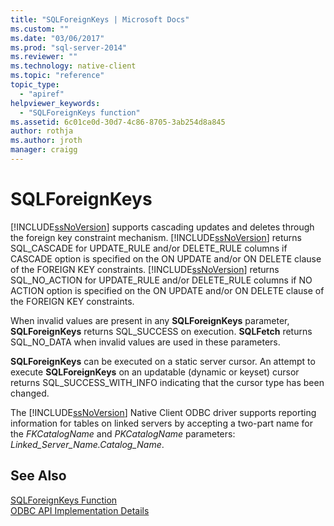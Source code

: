 ```yaml
---
title: "SQLForeignKeys | Microsoft Docs"
ms.custom: ""
ms.date: "03/06/2017"
ms.prod: "sql-server-2014"
ms.reviewer: ""
ms.technology: native-client
ms.topic: "reference"
topic_type: 
  - "apiref"
helpviewer_keywords: 
  - "SQLForeignKeys function"
ms.assetid: 6c01ce0d-30d7-4c86-8705-3ab254d8a845
author: rothja
ms.author: jroth
manager: craigg
---
```

# SQLForeignKeys
  [!INCLUDE[ssNoVersion](../../includes/ssnoversion-md.md)] supports cascading updates and deletes through the foreign key constraint mechanism. [!INCLUDE[ssNoVersion](../../includes/ssnoversion-md.md)] returns SQL_CASCADE for UPDATE_RULE and/or DELETE_RULE columns if CASCADE option is specified on the ON UPDATE and/or ON DELETE clause of the FOREIGN KEY constraints. [!INCLUDE[ssNoVersion](../../includes/ssnoversion-md.md)] returns SQL_NO_ACTION for UPDATE_RULE and/or DELETE_RULE columns if NO ACTION option is specified on the ON UPDATE and/or ON DELETE clause of the FOREIGN KEY constraints.  
  
 When invalid values are present in any **SQLForeignKeys** parameter, **SQLForeignKeys** returns SQL_SUCCESS on execution. **SQLFetch** returns SQL_NO_DATA when invalid values are used in these parameters.  
  
 **SQLForeignKeys** can be executed on a static server cursor. An attempt to execute **SQLForeignKeys** on an updatable (dynamic or keyset) cursor returns SQL_SUCCESS_WITH_INFO indicating that the cursor type has been changed.  
  
 The [!INCLUDE[ssNoVersion](../../includes/ssnoversion-md.md)] Native Client ODBC driver supports reporting information for tables on linked servers by accepting a two-part name for the *FKCatalogName* and *PKCatalogName* parameters: *Linked_Server_Name.Catalog_Name*.  
  
## See Also  
 [SQLForeignKeys Function](https://go.microsoft.com/fwlink/?LinkId=59344)   
 [ODBC API Implementation Details](odbc-api-implementation-details.md)  
  
  
